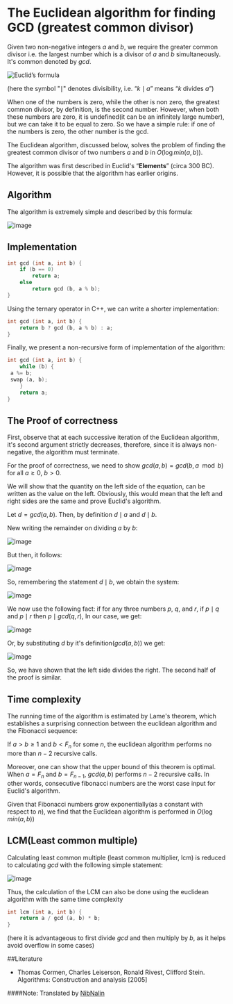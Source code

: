 <!--?title The Euclidean algorithm for finding GCD (greatest common divisor) -->

# The Euclidean algorithm for finding GCD (greatest common divisor)

Given two non-negative integers $a$ and $b$, we require the greater common divisor i.e. the largest number which is a divisor of $a$ and $b$ simultaneously. It's common denoted by $gcd$.

![Euclid’s formula](&imgroot&/euclid1.png)

(here the symbol "$\mid$" denotes divisibility, i.e. “$k\mid a$” means “$k$ divides $a$”)

When one of the numbers is zero, while the other is non zero, the greatest common divisor, by definition, is the second number. However, when both these numbers are zero, it is undefined(it can be an infinitely large number), but we can take it to be equal to zero. So we have a simple rule: if one of the numbers is zero, the other number is the gcd.

The Euclidean algorithm, discussed below, solves the problem of finding the greatest common divisor of two numbers $a$ and $b$ in $O(\log min(a, b))$.

The algorithm was first described in Euclid's “**Elements**” (circa 300 BC). However, it is possible that the algorithm has earlier origins.

## Algorithm

The algorithm is extremely simple and described by this formula:

![image](&imgroot&/euclid2.png)

## Implementation

```cpp
int gcd (int a, int b) {
	if (b == 0)
		return a;
	else
		return gcd (b, a % b);
}
```

Using the ternary operator in C++, we can write a shorter implementation:

```cpp
int gcd (int a, int b) {
	return b ? gcd (b, a % b) : a;
}
```

Finally, we present a non-recursive form of implementation of the algorithm:

```cpp
int gcd (int a, int b) {
	while (b) {
 a %= b;
 swap (a, b);
	}
	return a;
}
```

## The Proof of correctness

First, observe that at each successive iteration of the Euclidean algorithm, it's second argument strictly decreases, therefore, since it is always non-negative, the algorithm must terminate.

For the proof of correctness, we need to show $gcd(a, b) = gcd(b, a\mod b)$ for all $a \geq 0$, $b > 0$.

We will show that the quantity on the left side of the equation, can be written as the value on the left. Obviously, this would mean that the left and right sides are the same and prove Euclid's algorithm.

Let $d = gcd(a, b)$. Then, by definition $d\mid a$ and $d\mid b$.

New writing the remainder on dividing $a$ by $b$:

![image](&imgroot&/euclid3.png)

But then, it follows:

![image](&imgroot&/euclid4.png)

So, remembering the statement $d\mid b$, we obtain the system:

![image](&imgroot&/euclid5.png)

We now use the following fact: if for any three numbers $p$, $q$, and $r$, if $p\mid q$ and $p\mid r$ then $p\mid gcd(q, r)$, In our case, we get:

![image](&imgroot&/euclid6.png)

Or, by substituting $d$ by it's definition($gcd(a, b)$) we get:

![image](&imgroot&/euclid7.png)

So, we have shown that the left side divides the right. The second half of the proof is similar.

## Time complexity

The running time of the algorithm is estimated by Lame's theorem, which establishes a surprising connection between the euclidean algorithm and the Fibonacci sequence:

If $a > b \geq 1$ and $b < F_n$ for some $n$, the euclidean algorithm performs no more than $n-2$ recursive calls.

Moreover, one can show that the upper bound of this theorem is optimal. When $a = F_n$ and $b = F_{n-1}$, $gcd(a, b)$ performs $n-2$ recursive calls. In other words, consecutive fibonacci numbers are the worst case input for Euclid's algorithm.

Given that Fibonacci numbers grow exponentially(as a constant with respect to $n$), we find that the Euclidean algorithm is performed in $O(\log min(a, b))$

## LCM(Least common multiple)

Calculating least common multiple (least common multiplier, lcm) is reduced to calculating $gcd$ with the following simple statement:

![image](&imgroot&/euclid8.png)

Thus, the calculation of the LCM can also be done using the euclidean algorithm with the same time complexity

```cpp
int lcm (int a, int b) {
	return a / gcd (a, b) * b;
}
```
(here it is advantageous to first divide $gcd$ and then multiply by $b$, as it helps avoid overflow in some cases)

##Literature

- Thomas Cormen, Charles Leiserson, Ronald Rivest, Clifford Stein. Algorithms: Construction and analysis [2005]

####Note: Translated by [NibNalin](http://codeforces.com/profile/NibNalin)